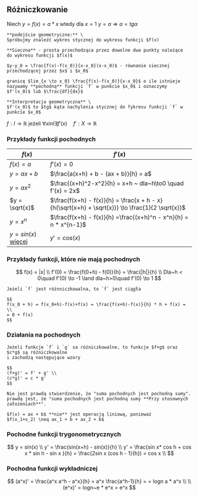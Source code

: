 ## Różniczkowanie

Niech $y = f(x) = a * x$ wtedy dla $x = 1~y = a \Rightarrow a = tg \alpha$

```{note}
**podejście geometryczne:** \
Spróbujmy znaleźć wykres stycznej do wykresu funkcji $f(x)

**Sieczna** - prosta przechodząca przez dowolne dwa punkty należące
do wykresu funkcji $f(x)$

$y-y_0 = \frac{f(x)-f(x_0)}{x-x_0}(x-x_0)$ - równanie siecznej przechodzącej przez $x$ i $x_0$
```

```{admonition} Definicja pochodnej
granicę $lim_{x \to x_0} \frac{f(x)-f(x_0)}{x-x_0}$ o ile istnieje
nazywamy **pochodną** funkcji `f` w punkcie $x_0$ i oznaczymy $f'(x_0)$ lub $\frac{df}{dx}$
```

```{important}
**Interpretacja geometryczna** \
$f'(x_0)$ to $tg$ kąta nachylenia stycznej do fykresu funkcji `f` w punkcie $x_0$
```

$f: I \to \mathbb{R}$ 
jeżeli $\forall x in I \exists f'(x)\quad f' : X \to \mathbb{R}$

### Przykłady funkcji pochodnych

| $f(x)$ | $f'(x)$ |
|---|---|
| $f(x) = a$ | $f'(x) = 0$ |
| $y = ax + b$ | $\frac{a(x+h) + b - (ax + b)}{h} = a$ |
| $y = ax^2$ | $\frac{(x+h)^2-x^2}{h} = x+h ~ dla~h\to0 \quad f'(x) = 2x$
| $y = \sqrt{x}$ | $\frac{f(x+h) - f(x)}{h} = \frac{x + h - x}{h(\sqrt{x+h} + \sqrt{x})} \to \frac{1}{2 \sqrt{x}}$ |
| $y = x^n$ | $\frac{f(x+h) - f(x)}{h} =\frac{(x+h)^n - x^n}{h} = n * x^{n-1}$ |
| $y = sin(x)$ [więcej](#pochodne-funkcji-trygonometrycznych) | $y' = cos(x)$ |

### Przykłady funkcji, które nie mają pochodnych

$$
f(x) = |x| \\
f'(0) = \frac{f(0+h) - f(0)}{h} = \frac{|h|}{h} \\
Dla~h < 0\quad f'(0) \to -1 \land dla~h>0\quad f'(0) \to 1
$$


```{amdonition} Twierdzenie
Jeżeli `f` jest różnniczkowalna, to `f` jest ciągła

$$
f(x_0 + h) = f(x_0+h)-f(x)+f(x) = \frac{f(x+h)-f(x)}{h} * h + f(x) = \\
= 0 + f(x)
$$
```

### Działania na pochodnych

```{amdonition} Twierdzenie
Jeżeli funkcje `f` i `g` sa różniczkowalne, to funkcje $f+g$ oraz $c*g$ są różniczkowalne
i zachodzą następujące wzory

$$
(f+g)' = f' + g' \\
(c*g)' = c * g'
$$
```

```{tip}
Nie jest prawdą stwierdzenie, że "suma pochodnych jest pochodną sumy".
prawdą jest, że "suma pochodnych jest pochodną sumy **Przy stosownych założeniach**".
```

```{tip}
$f(x) = ax + b$ **nie** jest operacją liniową, ponieważ
$f(x_1+x_2) \neq ax_1 + b + ax_2 + b$
```

### Pochodne funkcji trygonometrycznych

$$
y = sin(x) \\
y' = \frac{sin(x+h) - sin(x)}{h} \\
y' = \frac{sin x* cos h + cos x * sin h - sin x }{h} = \frac{2sin x (cos h - 1}{h}) = cos x \\
$$

### Pochodna funkcji wykładniczej

$$
(a^x)' = \frac{a^x a^h - a^x}{h} = a^x \frac{a^h-1}{h} =
= logn a * a^x \\
\\
(e^x)' = logn~e * e^x = e^x
$$
